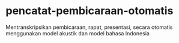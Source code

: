 # pencatat-pembicaraan-otomatis
Mentranskripsikan pembicaraan, rapat, presentasi, secara otomatis menggunakan model akustik dan model bahasa Indonesia
